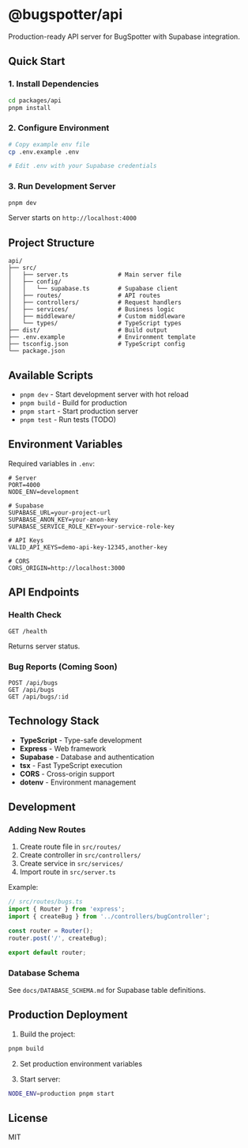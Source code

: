 # @bugspotter/api

Production-ready API server for BugSpotter with Supabase integration.

## Quick Start

### 1. Install Dependencies

```bash
cd packages/api
pnpm install
```

### 2. Configure Environment

```bash
# Copy example env file
cp .env.example .env

# Edit .env with your Supabase credentials
```

### 3. Run Development Server

```bash
pnpm dev
```

Server starts on `http://localhost:4000`

## Project Structure

```
api/
├── src/
│   ├── server.ts              # Main server file
│   ├── config/
│   │   └── supabase.ts        # Supabase client
│   ├── routes/                # API routes
│   ├── controllers/           # Request handlers
│   ├── services/              # Business logic
│   ├── middleware/            # Custom middleware
│   └── types/                 # TypeScript types
├── dist/                      # Build output
├── .env.example               # Environment template
├── tsconfig.json              # TypeScript config
└── package.json
```

## Available Scripts

- `pnpm dev` - Start development server with hot reload
- `pnpm build` - Build for production
- `pnpm start` - Start production server
- `pnpm test` - Run tests (TODO)

## Environment Variables

Required variables in `.env`:

```env
# Server
PORT=4000
NODE_ENV=development

# Supabase
SUPABASE_URL=your-project-url
SUPABASE_ANON_KEY=your-anon-key
SUPABASE_SERVICE_ROLE_KEY=your-service-role-key

# API Keys
VALID_API_KEYS=demo-api-key-12345,another-key

# CORS
CORS_ORIGIN=http://localhost:3000
```

## API Endpoints

### Health Check

```
GET /health
```

Returns server status.

### Bug Reports (Coming Soon)

```
POST /api/bugs
GET /api/bugs
GET /api/bugs/:id
```

## Technology Stack

- **TypeScript** - Type-safe development
- **Express** - Web framework
- **Supabase** - Database and authentication
- **tsx** - Fast TypeScript execution
- **CORS** - Cross-origin support
- **dotenv** - Environment management

## Development

### Adding New Routes

1. Create route file in `src/routes/`
2. Create controller in `src/controllers/`
3. Create service in `src/services/`
4. Import route in `src/server.ts`

Example:

```typescript
// src/routes/bugs.ts
import { Router } from 'express';
import { createBug } from '../controllers/bugController';

const router = Router();
router.post('/', createBug);

export default router;
```

### Database Schema

See `docs/DATABASE_SCHEMA.md` for Supabase table definitions.

## Production Deployment

1. Build the project:

```bash
pnpm build
```

2. Set production environment variables

3. Start server:

```bash
NODE_ENV=production pnpm start
```

## License

MIT

